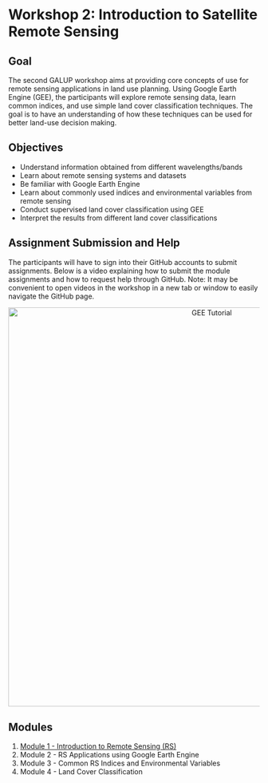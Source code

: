 # Workshop 2: Introduction to Satellite Remote Sensing

## Goal

The second GALUP workshop aims at providing core concepts of use for remote sensing applications in land use planning. Using Google Earth Engine (GEE), the participants will explore remote sensing data, learn common indices, and use simple land cover classification techniques. The goal is to have an understanding of how these techniques can be used for better land-use decision making. 

## Objectives

- Understand information obtained from different wavelengths/bands
- Learn about remote sensing systems and datasets
- Be familiar with Google Earth Engine
- Learn about commonly used indices and environmental variables from remote sensing
- Conduct supervised land cover classification using GEE
- Interpret the results from different land cover classifications

## Assignment Submission and Help

The participants will have to sign into their GitHub accounts to submit assignments. Below is a video explaining how to submit the module assignments and how to request help through GitHub. Note: It may be convenient to open videos in the workshop in a new tab or window to easily navigate the GitHub page.

<p align="center">
  <a href="https://mediasite.video.ufl.edu/Mediasite/Play/9741afe237094a77aff3acbf6c2df8a91d" target="_blank">
    <img src="https://user-images.githubusercontent.com/84922404/139679866-11650dd6-855f-4420-82c1-fa0f4071ee37.png" alt= "GEE Tutorial" width="800">
  </a>
</p>

## Modules

1. [Module 1 - Introduction to Remote Sensing (RS)](module1.md)
2. Module 2 - RS Applications using Google Earth Engine
3. Module 3 - Common RS Indices and Environmental Variables
4. Module 4 - Land Cover Classification
